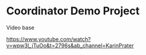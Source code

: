 # Coordinator Demo Project


Video base

https://www.youtube.com/watch?v=wpw3l_jTuOo&t=2796s&ab_channel=KarinPrater
